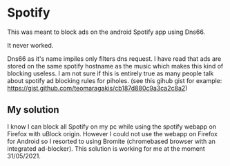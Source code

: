 # Spotify
This was meant to block ads on the android Spotify app using Dns66.

It never worked.

Dns66 as it's name impiles only filters dns request.
I have read that ads are stored on the same spotify hostname as the music which makes this kind of blocking useless.
I am not sure if this is entirely true as many people talk about spotify ad blocking rules for piholes. (see this gihub gist for example: https://gist.github.com/teomaragakis/cb187d880c9a3ca2c8a2)

## My solution
I know I can block all Spotify on my pc while using the spotify webapp on Firefox with uBlock origin.
However I could not use the webapp on Firefox for Android so I resorted to using Bromite (chromebased browser with an integrated ad-blocker).
This solution is working for me at the moment 31/05/2021.
